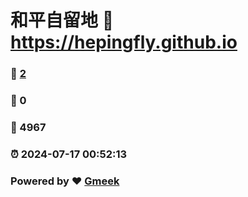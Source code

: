 # 和平自留地 :link: https://hepingfly.github.io 
### :page_facing_up: [2](https://hepingfly.github.io/tag.html) 
### :speech_balloon: 0 
### :hibiscus: 4967 
### :alarm_clock: 2024-07-17 00:52:13 
### Powered by :heart: [Gmeek](https://github.com/Meekdai/Gmeek)
